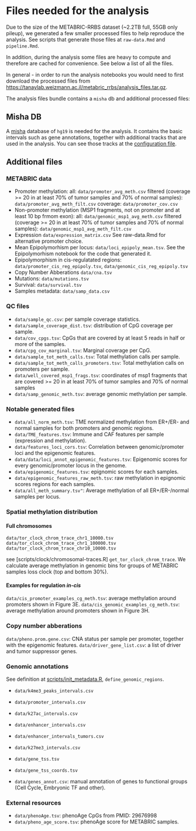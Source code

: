 # Files needed for the analysis

Due to the size of the METABRIC-RRBS dataset (~2.2TB full, 55GB only pileup), we generated a few smaller processed files to help reproduce the analysis. 
See scripts that generate those files at `raw-data.Rmd` and `pipeline.Rmd`.  

In addition, during the analysis some files are heavy to compute and therefore are cached for convenience. See below a list of all the files. 

In general - in order to run the analysis notebooks you would need to first download the processed files from https://tanaylab.weizmann.ac.il/metabric_rrbs/analysis_files.tar.gz. 

The analysis files bundle contains a `misha` db and additional processed files: 

## Misha DB

A [misha](https://github.com/tanaylab/misha) database of `hg19` is needed for the analysis. It contains the basic intervals such as gene annotations, together with additional tracks that are used in the analysis. You can see those tracks at the [configuration file](scripts/config/config.yaml).

## Additional files


### METABRIC data

- Promoter methylation: 
    all: `data/promoter_avg_meth.csv`
    filtered (coverage >= 20 in at least 70% of tumor samples and 70% of normal samples): `data/promoter_avg_meth_filt.csv`
    coverage: `data/promoter_cov.csv`    
- Non-promoter methylation (MSP1 fragments, not on promoter and at least 10 bp frmom exon):
    all: `data/genomic_msp1_avg_meth.csv`
    filtered (coverage >= 20 in at least 70% of tumor samples and 70% of normal samples): `data/genomic_msp1_avg_meth_filt.csv`
- Expression `data/expression_matrix.csv`
    See raw-data.Rmd for alternative promoter choice. 
- Mean Epipolymorhism per locus: `data/loci_epipoly_mean.tsv`. See the Epipolymorhism notebook for the code that generated it. 
- Epipolymorphism in cis-regulatated regions: `data/promoter_cis_reg_epipoly.tsv`, `data/genomic_cis_reg_epipoly.tsv`
- Copy Number Abberations `data/cna.tsv`
- Mutations: `data/mutations.tsv`
- Survival: `data/survival.tsv`
- Samples metadata: `data/samp_data.csv`
### QC files

- `data/sample_qc.csv`: per sample coverage statistics.
- `data/sample_coverage_dist.tsv`: distribution of CpG coverage per sample. 
- `data/cov_cpgs.tsv`: CpGs that are covered by at least 5 reads in half or more of the samples. 
- `data/cpg_cov_marginal.tsv`: Marginal coverage per CpG. 
- `data/sample_tot_meth_calls.tsv`: Total methylation calls per sample. 
- `data/sample_tot_meth_calls_promoters.tsv`: Total methylation calls on promoters per sample. 
- `data/well_covered_msp1_frags.tsv`: coordinates of msp1 fragments that are covered >= 20 in at least 70% of tumor samples and 70% of normal samples
-  `data/samp_genomic_meth.tsv`: average genomic methylation per sample. 

### Notable generated files

- `data/all_norm_meth.tsv`: TME normalized methylation from ER+/ER- and normal samples for both promoters and genomic regions. 
- `data/TME_features.tsv`: Immune and CAF features per sample (expression and methylation). 
- `data/features_loci_cors.tsv`: Correlation between genomic/promoter loci and the epigenomic features. 
- `data/data/loci_annot_epigenomic_features.tsv`: Epigenomic scores for every genomic/promoter locus in the genome. 
- `data/epigenomic_features.tsv`: epignomic scores for each samples. 
- `data/epigenomic_features_raw_meth.tsv`: raw methylation in epignomic scores regions for each samples. 
- `data/all_meth_summary.tsv"`: Average methylation of all ER+/ER-/normal samples per locus. 

### Spatial methylation distribution 

#### Full chromosomes

`data/tor_clock_chrom_trace_chr1_10000.tsv`
`data/tor_clock_chrom_trace_chr1_100000.tsv`
`data/tor_clock_chrom_trace_chr10_10000.tsv`

see [scripts/clock/chromosomal-traces.R] `get_tor_clock_chrom_trace`. We calculate average methylation in genomic bins for groups of METABRIC samples loss clock (top and bottom 30%).

#### Examples for regulation _in-cis_

`data/cis_promoter_examples_cg_meth.tsv`: average methylation around promoters shown in Figure 3E. 
`data/cis_genomic_examples_cg_meth.tsv`: average methylation around promoters shown in Figure 3H. 

### Copy number abberations

`data/pheno.prom.gene.csv`: CNA status per sample per promoter, together with the epigenomic features. 
`data/driver_gene_list.csv`: a list of driver and tumor suppressor genes. 

### Genomic annotations

See definition at [scripts/init_metadata.R](scripts/init_metadata.R), `define_genomic_regions`. 

- `data/k4me3_peaks_intervals.csv`
- `data/promoter_intervals.csv`
- `data/k27ac_intervals.csv`
- `data/enhancer_intervals.csv`
- `data/enhancer_intervals_tumors.csv`
- `data/k27me3_intervals.csv`
- `data/gene_tss.tsv`
- `data/gene_tss_coords.tsv`

- `data/genes_annot.csv`: manual annotation of genes to functional groups (Cell Cycle, Embryonic TF and other).

### External resources 

- `data/phenoAge.tsv`: phenoAge CpGs from PMID: 29676998
- `data/pheno_age_score.tsv`: phenoAge score for METABRIC samples. 


